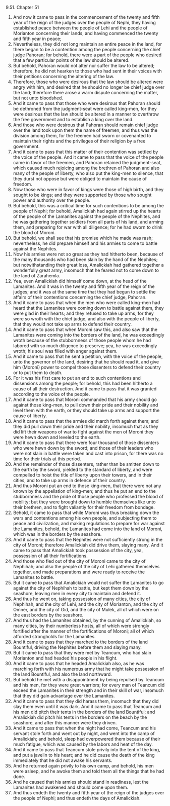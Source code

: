 9.51. Chapter 51
1. And now it came to pass in the commencement of the twenty and fifth year of the reign of the judges over the people of Nephi, they having established peace between the people of Lehi and the people of Morianton concerning their lands, and having commenced the twenty and fifth year in peace;
2. Nevertheless, they did not long maintain an entire peace in the land, for there began to be a contention among the people concerning the chief judge Pahoran; for behold, there were a part of the people who desired that a few particular points of the law should be altered.
3. But behold, Pahoran would not alter nor suffer the law to be altered; therefore, he did not hearken to those who had sent in their voices with their petitions concerning the altering of the law.
4. Therefore, those who were desirous that the law should be altered were angry with him, and desired that he should no longer be chief judge over the land; therefore there arose a warm dispute concerning the matter, but not unto bloodshed.
5. And it came to pass that those who were desirous that Pahoran should be dethroned from the judgment-seat were called king-men, for they were desirous that the law should be altered in a manner to overthrow the free government and to establish a king over the land.
6. And those who were desirous that Pahoran should remain chief judge over the land took upon them the name of freemen; and thus was the division among them, for the freemen had sworn or covenanted to maintain their rights and the privileges of their religion by a free government.
7. And it came to pass that this matter of their contention was settled by the voice of the people. And it came to pass that the voice of the people came in favor of the freemen, and Pahoran retained the judgment-seat, which caused much rejoicing among the brethren of Pahoran and also many of the people of liberty, who also put the king-men to silence, that they durst not oppose but were obliged to maintain the cause of freedom.
8. Now those who were in favor of kings were those of high birth, and they sought to be kings; and they were supported by those who sought power and authority over the people.
9. But behold, this was a critical time for such contentions to be among the people of Nephi; for behold, Amalickiah had again stirred up the hearts of the people of the Lamanites against the people of the Nephites, and he was gathering together soldiers from all parts of his land, and arming them, and preparing for war with all diligence; for he had sworn to drink the blood of Moroni.
10. But behold, we shall see that his promise which he made was rash; nevertheless, he did prepare himself and his armies to come to battle against the Nephites.
11. Now his armies were not so great as they had hitherto been, because of the many thousands who had been slain by the hand of the Nephites; but notwithstanding their great loss, Amalickiah had gathered together a wonderfully great army, insomuch that he feared not to come down to the land of Zarahemla.
12. Yea, even Amalickiah did himself come down, at the head of the Lamanites. And it was in the twenty and fifth year of the reign of the judges; and it was at the same time that they had begun to settle the affairs of their contentions concerning the chief judge, Pahoran.
13. And it came to pass that when the men who were called king-men had heard that the Lamanites were coming down to battle against them, they were glad in their hearts; and they refused to take up arms, for they were so wroth with the chief judge, and also with the people of liberty, that they would not take up arms to defend their country.
14. And it came to pass that when Moroni saw this, and also saw that the Lamanites were coming into the borders of the land, he was exceedingly wroth because of the stubbornness of those people whom he had labored with so much diligence to preserve; yea, he was exceedingly wroth; his soul was filled with anger against them.
15. And it came to pass that he sent a petition, with the voice of the people, unto the governor of the land, desiring that he should read it, and give him (Moroni) power to compel those dissenters to defend their country or to put them to death.
16. For it was his first care to put an end to such contentions and dissensions among the people; for behold, this had been hitherto a cause of all their destruction. And it came to pass that it was granted according to the voice of the people.
17. And it came to pass that Moroni commanded that his army should go against those king-men, to pull down their pride and their nobility and level them with the earth, or they should take up arms and support the cause of liberty.
18. And it came to pass that the armies did march forth against them; and they did pull down their pride and their nobility, insomuch that as they did lift their weapons of war to fight against the men of Moroni they were hewn down and leveled to the earth.
19. And it came to pass that there were four thousand of those dissenters who were hewn down by the sword; and those of their leaders who were not slain in battle were taken and cast into prison, for there was no time for their trials at this period.
20. And the remainder of those dissenters, rather than be smitten down to the earth by the sword, yielded to the standard of liberty, and were compelled to hoist the title of liberty upon their towers, and in their cities, and to take up arms in defence of their country.
21. And thus Moroni put an end to those king-men, that there were not any known by the appellation of king-men; and thus he put an end to the stubbornness and the pride of those people who professed the blood of nobility; but they were brought down to humble themselves like unto their brethren, and to fight valiantly for their freedom from bondage.
22. Behold, it came to pass that while Moroni was thus breaking down the wars and contentions among his own people, and subjecting them to peace and civilization, and making regulations to prepare for war against the Lamanites, behold, the Lamanites had come into the land of Moroni, which was in the borders by the seashore.
23. And it came to pass that the Nephites were not sufficiently strong in the city of Moroni; therefore Amalickiah did drive them, slaying many. And it came to pass that Amalickiah took possession of the city, yea, possession of all their fortifications.
24. And those who fled out of the city of Moroni came to the city of Nephihah; and also the people of the city of Lehi gathered themselves together, and made preparations and were ready to receive the Lamanites to battle.
25. But it came to pass that Amalickiah would not suffer the Lamanites to go against the city of Nephihah to battle, but kept them down by the seashore, leaving men in every city to maintain and defend it.
26. And thus he went on, taking possession of many cities, the city of Nephihah, and the city of Lehi, and the city of Morianton, and the city of Omner, and the city of Gid, and the city of Mulek, all of which were on the east borders by the seashore.
27. And thus had the Lamanites obtained, by the cunning of Amalickiah, so many cities, by their numberless hosts, all of which were strongly fortified after the manner of the fortifications of Moroni; all of which afforded strongholds for the Lamanites.
28. And it came to pass that they marched to the borders of the land Bountiful, driving the Nephites before them and slaying many.
29. But it came to pass that they were met by Teancum, who had slain Morianton and had headed his people in his flight.
30. And it came to pass that he headed Amalickiah also, as he was marching forth with his numerous army that he might take possession of the land Bountiful, and also the land northward.
31. But behold he met with a disappointment by being repulsed by Teancum and his men, for they were great warriors; for every man of Teancum did exceed the Lamanites in their strength and in their skill of war, insomuch that they did gain advantage over the Lamanites.
32. And it came to pass that they did harass them, insomuch that they did slay them even until it was dark. And it came to pass that Teancum and his men did pitch their tents in the borders of the land Bountiful; and Amalickiah did pitch his tents in the borders on the beach by the seashore, and after this manner were they driven.
33. And it came to pass that when the night had come, Teancum and his servant stole forth and went out by night, and went into the camp of Amalickiah; and behold, sleep had overpowered them because of their much fatigue, which was caused by the labors and heat of the day.
34. And it came to pass that Teancum stole privily into the tent of the king, and put a javelin to his heart; and he did cause the death of the king immediately that he did not awake his servants.
35. And he returned again privily to his own camp, and behold, his men were asleep, and he awoke them and told them all the things that he had done.
36. And he caused that his armies should stand in readiness, lest the Lamanites had awakened and should come upon them.
37. And thus endeth the twenty and fifth year of the reign of the judges over the people of Nephi; and thus endeth the days of Amalickiah.

